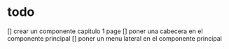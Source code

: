 # todo

[] crear un componente capitulo 1 page 
[] poner una cabecera en el componente principal
[] poner un menu lateral en el componente principal